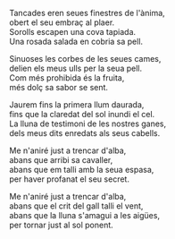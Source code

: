 Tancades eren seues finestres de l'ànima,  
obert el seu embraç al plaer.  
Sorolls escapen una cova tapiada.  
Una rosada salada en cobria sa pell.  
  
Sinuoses les corbes de les seues cames,  
delien els meus ulls per la seua pell.  
Com més prohibida és la fruita,  
més dolç sa sabor se sent.  
  
Jaurem fins la primera llum daurada,  
fins que la claredat del sol inundi el cel.  
La lluna de testimoni de les nostres ganes,  
dels meus dits enredats als seus cabells.  
  
Me n'aniré just a trencar d'alba,  
abans que arribi sa cavaller,  
abans que em talli amb la seua espasa,  
per haver profanat el seu secret.  
  
Me n'aniré just a trencar d'alba,  
abans que el crit del gall talli el vent,  
abans que la lluna s'amagui a les aigües,  
per tornar just al sol ponent.